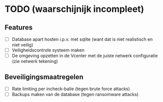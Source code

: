 # TODO (waarschijnijk incompleet)

## Features

- [ ] Database apart hosten i.p.v. met sqlite (want dat is niet realistisch en niet veilig)
- [ ] Veiligheidscontrole systeem maken
- [ ] De omgeving opzetten in de Vcenter met de juiste netwerk configuratie (zie netwerk tekening)

## Beveiligingsmaatregelen

- [ ] Rate limiting per incheck-balie (tegen brute force attacks)
- [ ] Backups maken van de database (tegen ransomware attacks)
